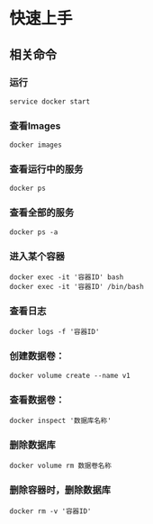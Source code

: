 # 快速上手

## 相关命令

### 运行
    service docker start

### 查看Images

    docker images

### 查看运行中的服务

    docker ps

### 查看全部的服务

    docker ps -a

### 进入某个容器

    docker exec -it '容器ID' bash 
    docker exec -it '容器ID' /bin/bash

### 查看日志

    docker logs -f '容器ID'

### 创建数据卷：

    docker volume create --name v1

### 查看数据卷：

    docker inspect '数据库名称'

### 删除数据库

    docker volume rm 数据卷名称

### 删除容器时，删除数据库

    docker rm -v '容器ID'
